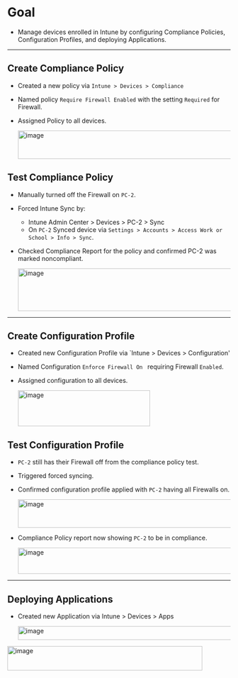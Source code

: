 # Goal
- Manage devices enrolled in Intune by configuring Compliance Policies, Configuration Profiles, and deploying Applications.

---

## Create Compliance Policy
- Created a new policy via `Intune > Devices > Compliance`
- Named policy `Require Firewall Enabled` with the setting `Required` for Firewall.
- Assigned Policy to all devices.
  
  <img width="809" height="64" alt="image" src="https://github.com/user-attachments/assets/41305bac-eebf-4631-9837-90d2fc2bc566" />

## Test Compliance Policy
- Manually turned off the Firewall on `PC-2`.
- Forced Intune Sync by:
  - Intune Admin Center > Devices > PC-2 > Sync
  - On `PC-2` Synced device via `Settings > Accounts > Access Work or School > Info > Sync`.
- Checked Compliance Report for the policy and confirmed PC-2 was marked noncompliant.
  
    <img width="746" height="96" alt="image" src="https://github.com/user-attachments/assets/b8045de8-fcaa-4746-bac6-d3a59c31c3fd" />

---

## Create Configuration Profile
- Created new Configuration Profile via `Intune > Devices > Configuration'
- Named Configuration `Enforce Firewall On ` requiring Firewall `Enabled`.
- Assigned configuration to all devices.
  
  <img width="298" height="81" alt="image" src="https://github.com/user-attachments/assets/d2df3ef7-f253-475b-8c7a-105195e9dece" />

## Test Configuration Profile
- `PC-2` still has their Firewall off from the compliance policy test.
- Triggered forced syncing.
- Confirmed configuration profile applied with `PC-2` having all Firewalls on.
  
  <img width="564" height="64" alt="image" src="https://github.com/user-attachments/assets/cc2b2ed9-95b3-4aa2-bdad-ee795bf57775" />

- Compliance Policy report now showing `PC-2` to be in compliance.

  <img width="1056" height="59" alt="image" src="https://github.com/user-attachments/assets/0ea26ae4-3702-4dec-849a-5a2a0a2cbc88" />

---

## Deploying Applications
- Created new Application via Intune > Devices > Apps

  <img width="772" height="31" alt="image" src="https://github.com/user-attachments/assets/b0194fa6-4768-47ac-8362-505f21c6f172" />


    
<img width="440" height="55" alt="image" src="https://github.com/user-attachments/assets/ee0c2eb3-aa45-4831-848e-ea5b55f39877" />



  
    

